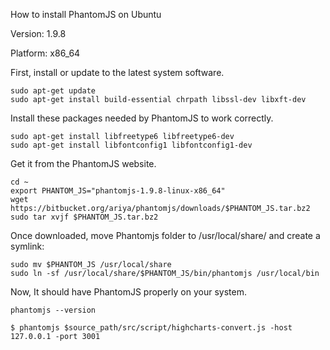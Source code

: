 How to install PhantomJS on Ubuntu
 

Version: 1.9.8

Platform: x86_64

First, install or update to the latest system software.

```
sudo apt-get update
sudo apt-get install build-essential chrpath libssl-dev libxft-dev
``` 

Install these packages needed by PhantomJS to work correctly.

```
sudo apt-get install libfreetype6 libfreetype6-dev
sudo apt-get install libfontconfig1 libfontconfig1-dev
``` 

Get it from the PhantomJS website.

```
cd ~
export PHANTOM_JS="phantomjs-1.9.8-linux-x86_64"
wget https://bitbucket.org/ariya/phantomjs/downloads/$PHANTOM_JS.tar.bz2
sudo tar xvjf $PHANTOM_JS.tar.bz2
``` 

Once downloaded, move Phantomjs folder to /usr/local/share/ and create a symlink:

```
sudo mv $PHANTOM_JS /usr/local/share
sudo ln -sf /usr/local/share/$PHANTOM_JS/bin/phantomjs /usr/local/bin
``` 

Now, It should have PhantomJS properly on your system.

```
phantomjs --version
```

```
$ phantomjs $source_path/src/script/highcharts-convert.js -host 127.0.0.1 -port 3001
```
 

 

